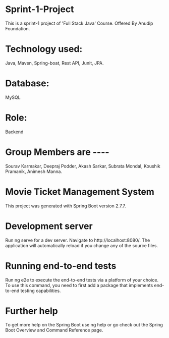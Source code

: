 # Sprint-1-Project
This is a sprint-1 project of 'Full Stack Java' Course. 
Offered By Anudip Foundation.

# Technology used: 
Java, Maven, Spring-boat, Rest API, Junit, JPA.

# Database: 
MySQL

# Role: 
Backend

# Group Members are ----  
Sourav Karmakar,  Deepraj Podder,  Akash Sarkar,  Subrata Mondal,  Koushik Pramanik,  Animesh Manna.

# Movie Ticket Management System
This project was generated with Spring Boot version 2.7.7.

# Development server
Run ng serve for a dev server. Navigate to http://localhost:8080/. The application will automatically reload if you change any of the source files.

# Running end-to-end tests
Run ng e2e to execute the end-to-end tests via a platform of your choice. To use this command, you need to first add a package that implements end-to-end testing capabilities.

# Further help
To get more help on the Spring Boot use ng help or go check out the Spring Boot Overview and Command Reference page.
